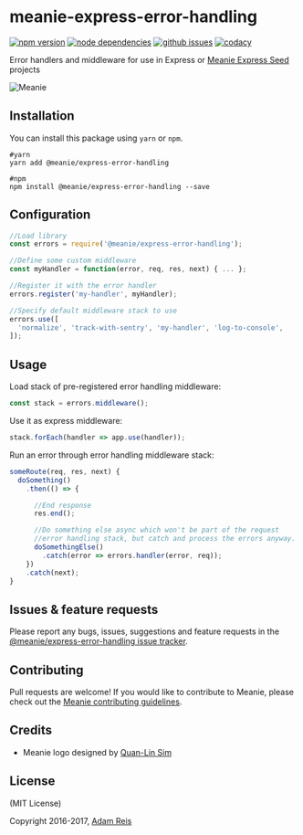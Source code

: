 # meanie-express-error-handling

[![npm version](https://img.shields.io/npm/v/@meanie/express-error-handling.svg)](https://www.npmjs.com/package/@meanie/express-error-handling)
[![node dependencies](https://david-dm.org/meanie/express-error-handling.svg)](https://david-dm.org/meanie/express-error-handling)
[![github issues](https://img.shields.io/github/issues/meanie/express-error-handling.svg)](https://github.com/meanie/express-error-handling/issues)
[![codacy](https://img.shields.io/codacy/4864254c6487475690821ffd20c498f0.svg)](https://www.codacy.com/app/meanie/express-error-handling)

Error handlers and middleware for use in Express or [Meanie Express Seed](https://github.com/meanie/express-seed) projects

![Meanie](https://raw.githubusercontent.com/meanie/meanie/master/meanie-logo-full.png)

## Installation

You can install this package using `yarn` or `npm`.

```shell
#yarn
yarn add @meanie/express-error-handling

#npm
npm install @meanie/express-error-handling --save
```

## Configuration

```js
//Load library
const errors = require('@meanie/express-error-handling');

//Define some custom middleware
const myHandler = function(error, req, res, next) { ... };

//Register it with the error handler
errors.register('my-handler', myHandler);

//Specify default middleware stack to use
errors.use([
  'normalize', 'track-with-sentry', 'my-handler', 'log-to-console',
]);
```

## Usage

Load stack of pre-registered error handling middleware:

```js
const stack = errors.middleware();
```

Use it as express middleware:

```js
stack.forEach(handler => app.use(handler));
```

Run an error through error handling middleware stack:

```js
someRoute(req, res, next) {
  doSomething()
    .then(() => {

      //End response
      res.end();

      //Do something else async which won't be part of the request
      //error handling stack, but catch and process the errors anyway.
      doSomethingElse()
        .catch(error => errors.handler(error, req));
    })
    .catch(next);
}
```

## Issues & feature requests

Please report any bugs, issues, suggestions and feature requests in the [@meanie/express-error-handling issue tracker](https://github.com/meanie/express-error-handling/issues).

## Contributing

Pull requests are welcome! If you would like to contribute to Meanie, please check out the [Meanie contributing guidelines](https://github.com/meanie/meanie/blob/master/CONTRIBUTING.md).

## Credits

* Meanie logo designed by [Quan-Lin Sim](mailto:quan.lin.sim+meanie@gmail.com)

## License
(MIT License)

Copyright 2016-2017, [Adam Reis](https://adam.reis.nz)
